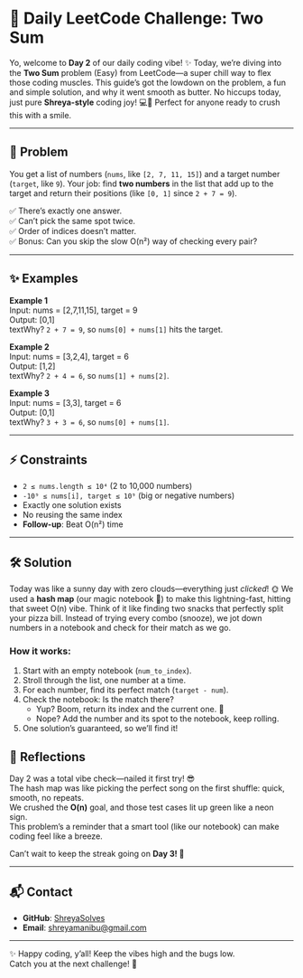 # 🧩 Daily LeetCode Challenge: Two Sum

Yo, welcome to **Day 2** of our daily coding vibe! ✨ Today, we’re diving into the **Two Sum** problem (Easy) from LeetCode—a super chill way to flex those coding muscles. This guide’s got the lowdown on the problem, a fun and simple solution, and why it went smooth as butter. No hiccups today, just pure **Shreya-style** coding joy! 💻🌸 Perfect for anyone ready to crush this with a smile.

---

## 📌 Problem

You get a list of numbers (`nums`, like `[2, 7, 11, 15]`) and a target number (`target`, like `9`). Your job: find **two numbers** in the list that add up to the target and return their positions (like `[0, 1]` since `2 + 7 = 9`). 

✅ There’s exactly one answer.  
✅ Can’t pick the same spot twice.  
✅ Order of indices doesn’t matter.  
✅ Bonus: Can you skip the slow O(n²) way of checking every pair?

---

## ✨ Examples

**Example 1**  
Input: nums = [2,7,11,15], target = 9  
Output: [0,1]  
textWhy? `2 + 7 = 9`, so `nums[0] + nums[1]` hits the target.

**Example 2**  
Input: nums = [3,2,4], target = 6  
Output: [1,2]  
textWhy? `2 + 4 = 6`, so `nums[1] + nums[2]`.

**Example 3**  
Input: nums = [3,3], target = 6  
Output: [0,1]  
textWhy? `3 + 3 = 6`, so `nums[0] + nums[1]`.

---

## ⚡ Constraints

- `2 ≤ nums.length ≤ 10⁴` (2 to 10,000 numbers)  
- `-10⁹ ≤ nums[i], target ≤ 10⁹` (big or negative numbers)  
- Exactly one solution exists  
- No reusing the same index  
- **Follow-up**: Beat O(n²) time  

---

## 🛠️ Solution

Today was like a sunny day with zero clouds—everything just *clicked*! 🌞 We used a **hash map** (our magic notebook 📒) to make this lightning-fast, hitting that sweet O(n) vibe. Think of it like finding two snacks that perfectly split your pizza bill. Instead of trying every combo (snooze), we jot down numbers in a notebook and check for their match as we go.

### How it works:
1. Start with an empty notebook (`num_to_index`).  
2. Stroll through the list, one number at a time.  
3. For each number, find its perfect match (`target - num`).  
4. Check the notebook: Is the match there?  
   - Yup? Boom, return its index and the current one. 🎯  
   - Nope? Add the number and its spot to the notebook, keep rolling.  
5. One solution’s guaranteed, so we’ll find it!

## 💭 Reflections  

Day 2 was a total vibe check—nailed it first try! 😎  
The hash map was like picking the perfect song on the first shuffle: quick, smooth, no repeats.  
We crushed the **O(n)** goal, and those test cases lit up green like a neon sign.  
This problem’s a reminder that a smart tool (like our notebook) can make coding feel like a breeze.  

Can’t wait to keep the streak going on **Day 3! 🚀**  

---

## 📬 Contact  

- **GitHub**: [ShreyaSolves](https://github.com/ShreyaSolves)  
- **Email**: shreyamanibu@gmail.com  

---

✨ Happy coding, y’all! Keep the vibes high and the bugs low.  
Catch you at the next challenge! 🌟
